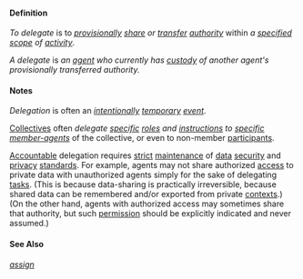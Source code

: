 #### Definition

*To delegate* is to *[provisionally](https://github.com/gcassel/Modular-Organization-Terminology/blob/master/terms/provisional.md) [share](https://github.com/gcassel/Modular-Organization-Terminology/blob/master/terms/share.md) or [transfer](https://github.com/gcassel/Modular-Organization-Terminology/blob/master/terms/transfer.md) [authority](https://github.com/gcassel/Modular-Organization-Terminology/blob/master/terms/authority.md)* within *a [specified](https://github.com/gcassel/Modular-Organization-Terminology/blob/master/terms/specification.md) [scope](https://github.com/gcassel/Modular-Organization-Terminology/blob/master/terms/scope.md) of [activity](https://github.com/gcassel/Modular-Organization-Terminology/blob/master/terms/activity.md)*.  

*A delegate* is *an [agent](https://github.com/gcassel/Modular-Organization-Terminology/blob/master/terms/agent.md) who currently has [custody](https://github.com/gcassel/Modular-Organizing-Terminology/blob/master/terms/custody.md) of another agent's provisionally transferred authority.* 

#### Notes

*Delegation* is often an *[intentionally](https://github.com/gcassel/Modular-Organization-Terminology/blob/master/terms/intend.md) [temporary](https://github.com/gcassel/Modular-Organization-Terminology/blob/master/terms/temporary.md) [event](https://github.com/gcassel/Modular-Organization-Terminology/blob/master/terms/event.md)*.

[Collectives](https://github.com/gcassel/Modular-Organization-Terminology/blob/master/terms/collective.md) often *delegate [specific](https://github.com/gcassel/Modular-Organization-Terminology/blob/master/terms/specific.md) [roles](https://github.com/gcassel/Modular-Organization-Terminology/blob/master/terms/role.md) and [instructions](https://github.com/gcassel/Modular-Organization-Terminology/blob/master/terms/instruct.md) to [specific](https://github.com/gcassel/Modular-Organization-Terminology/blob/master/terms/specific.md) [member-agents](https://github.com/gcassel/Modular-Organization-Terminology/blob/master/terms/member-agent.md)* of the collective, or even to non-member [participants](https://github.com/gcassel/Modular-Organization-Terminology/blob/master/terms/participate.md).  

[Accountable](https://github.com/gcassel/Modular-Organization-Terminology/blob/master/terms/accountability.md) delegation requires [strict](https://github.com/gcassel/Modular-Organization-Terminology/blob/master/terms/strict.md) [maintenance](https://github.com/gcassel/Modular-Organization-Terminology/blob/master/terms/maintain.md) of [data](https://github.com/gcassel/Modular-Organization-Terminology/blob/master/terms/data.md) [security](https://github.com/gcassel/Modular-Organization-Terminology/blob/master/terms/secure.md) and [privacy](https://github.com/gcassel/Modular-Organization-Terminology/blob/master/terms/private.md) [standards](https://github.com/gcassel/Modular-Organization-Terminology/blob/master/terms/standard.md).  For example, agents may not share authorized [access](https://github.com/gcassel/Modular-Organization-Terminology/blob/master/terms/access.md) to private data with unauthorized agents simply for the sake of delegating [tasks](https://github.com/gcassel/Modular-Organization-Terminology/blob/master/terms/task.md).  (This is because data-sharing is practically irreversible, because shared data can be remembered and/or exported from private [contexts](https://github.com/gcassel/Modular-Organization-Terminology/blob/master/terms/context.md).)  (On the other hand, agents with authorized access may sometimes share that authority, but such [permission](https://github.com/gcassel/Modular-Organization-Terminology/blob/master/terms/permit.md) should be explicitly indicated and never assumed.)

#### See Also

*[assign](https://github.com/gcassel/Modular-Organization-Terminology/blob/master/terms/assign.md)*
